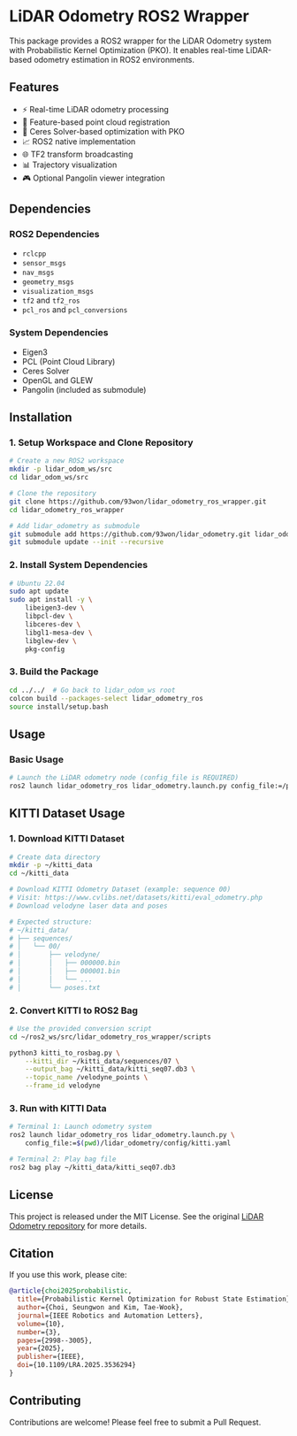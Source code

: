 # LiDAR Odometry ROS2 Wrapper

This package provides a ROS2 wrapper for the LiDAR Odometry system with Probabilistic Kernel Optimization (PKO). It enables real-time LiDAR-based odometry estimation in ROS2 environments.

## Features

- ⚡ Real-time LiDAR odometry processing
- 🎯 Feature-based point cloud registration  
- 🔧 Ceres Solver-based optimization with PKO
- 📈 ROS2 native implementation
- 🌐 TF2 transform broadcasting
- 📊 Trajectory visualization
- 🎮 Optional Pangolin viewer integration

## Dependencies

### ROS2 Dependencies
- `rclcpp`
- `sensor_msgs`
- `nav_msgs` 
- `geometry_msgs`
- `visualization_msgs`
- `tf2` and `tf2_ros`
- `pcl_ros` and `pcl_conversions`

### System Dependencies  
- Eigen3
- PCL (Point Cloud Library)
- Ceres Solver
- OpenGL and GLEW
- Pangolin (included as submodule)

## Installation

### 1. Setup Workspace and Clone Repository
```bash
# Create a new ROS2 workspace
mkdir -p lidar_odom_ws/src
cd lidar_odom_ws/src

# Clone the repository
git clone https://github.com/93won/lidar_odometry_ros_wrapper.git
cd lidar_odometry_ros_wrapper

# Add lidar_odometry as submodule
git submodule add https://github.com/93won/lidar_odometry.git lidar_odometry
git submodule update --init --recursive
```

### 2. Install System Dependencies
```bash
# Ubuntu 22.04
sudo apt update
sudo apt install -y \
    libeigen3-dev \
    libpcl-dev \
    libceres-dev \
    libgl1-mesa-dev \
    libglew-dev \
    pkg-config
```

### 3. Build the Package
```bash
cd ../../  # Go back to lidar_odom_ws root
colcon build --packages-select lidar_odometry_ros
source install/setup.bash
```

## Usage

### Basic Usage
```bash
# Launch the LiDAR odometry node (config_file is REQUIRED)
ros2 launch lidar_odometry_ros lidar_odometry.launch.py config_file:=/path/to/your/workspace/lidar_odometry_ros_wrapper/lidar_odometry/config/kitti.yaml
```


## KITTI Dataset Usage

### 1. Download KITTI Dataset
```bash
# Create data directory
mkdir -p ~/kitti_data
cd ~/kitti_data

# Download KITTI Odometry Dataset (example: sequence 00)
# Visit: https://www.cvlibs.net/datasets/kitti/eval_odometry.php
# Download velodyne laser data and poses

# Expected structure:
# ~/kitti_data/
# ├── sequences/
# │   └── 00/
# │       ├── velodyne/
# │       │   ├── 000000.bin
# │       │   ├── 000001.bin
# │       │   └── ...
# │       └── poses.txt
```

### 2. Convert KITTI to ROS2 Bag
```bash
# Use the provided conversion script
cd ~/ros2_ws/src/lidar_odometry_ros_wrapper/scripts

python3 kitti_to_rosbag.py \
    --kitti_dir ~/kitti_data/sequences/07 \
    --output_bag ~/kitti_data/kitti_seq07.db3 \
    --topic_name /velodyne_points \
    --frame_id velodyne
```

### 3. Run with KITTI Data
```bash
# Terminal 1: Launch odometry system
ros2 launch lidar_odometry_ros lidar_odometry.launch.py \
    config_file:=$(pwd)/lidar_odometry/config/kitti.yaml

# Terminal 2: Play bag file
ros2 bag play ~/kitti_data/kitti_seq07.db3
```

## License

This project is released under the MIT License. See the original [LiDAR Odometry repository](https://github.com/93won/lidar_odometry) for more details.

## Citation

If you use this work, please cite:

```bibtex
@article{choi2025probabilistic,
  title={Probabilistic Kernel Optimization for Robust State Estimation},
  author={Choi, Seungwon and Kim, Tae-Wook},
  journal={IEEE Robotics and Automation Letters},
  volume={10},
  number={3},
  pages={2998--3005},
  year={2025},
  publisher={IEEE},
  doi={10.1109/LRA.2025.3536294}
}
```

## Contributing

Contributions are welcome! Please feel free to submit a Pull Request.
